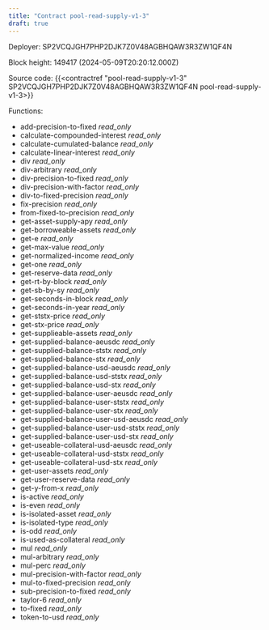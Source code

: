 ```yaml
---
title: "Contract pool-read-supply-v1-3"
draft: true
---
```

Deployer: SP2VCQJGH7PHP2DJK7Z0V48AGBHQAW3R3ZW1QF4N


 



Block height: 149417 (2024-05-09T20:20:12.000Z)

Source code: {{<contractref "pool-read-supply-v1-3" SP2VCQJGH7PHP2DJK7Z0V48AGBHQAW3R3ZW1QF4N pool-read-supply-v1-3>}}

Functions:

* add-precision-to-fixed _read_only_
* calculate-compounded-interest _read_only_
* calculate-cumulated-balance _read_only_
* calculate-linear-interest _read_only_
* div _read_only_
* div-arbitrary _read_only_
* div-precision-to-fixed _read_only_
* div-precision-with-factor _read_only_
* div-to-fixed-precision _read_only_
* fix-precision _read_only_
* from-fixed-to-precision _read_only_
* get-asset-supply-apy _read_only_
* get-borroweable-assets _read_only_
* get-e _read_only_
* get-max-value _read_only_
* get-normalized-income _read_only_
* get-one _read_only_
* get-reserve-data _read_only_
* get-rt-by-block _read_only_
* get-sb-by-sy _read_only_
* get-seconds-in-block _read_only_
* get-seconds-in-year _read_only_
* get-ststx-price _read_only_
* get-stx-price _read_only_
* get-supplieable-assets _read_only_
* get-supplied-balance-aeusdc _read_only_
* get-supplied-balance-ststx _read_only_
* get-supplied-balance-stx _read_only_
* get-supplied-balance-usd-aeusdc _read_only_
* get-supplied-balance-usd-ststx _read_only_
* get-supplied-balance-usd-stx _read_only_
* get-supplied-balance-user-aeusdc _read_only_
* get-supplied-balance-user-ststx _read_only_
* get-supplied-balance-user-stx _read_only_
* get-supplied-balance-user-usd-aeusdc _read_only_
* get-supplied-balance-user-usd-ststx _read_only_
* get-supplied-balance-user-usd-stx _read_only_
* get-useable-collateral-usd-aeusdc _read_only_
* get-useable-collateral-usd-ststx _read_only_
* get-useable-collateral-usd-stx _read_only_
* get-user-assets _read_only_
* get-user-reserve-data _read_only_
* get-y-from-x _read_only_
* is-active _read_only_
* is-even _read_only_
* is-isolated-asset _read_only_
* is-isolated-type _read_only_
* is-odd _read_only_
* is-used-as-collateral _read_only_
* mul _read_only_
* mul-arbitrary _read_only_
* mul-perc _read_only_
* mul-precision-with-factor _read_only_
* mul-to-fixed-precision _read_only_
* sub-precision-to-fixed _read_only_
* taylor-6 _read_only_
* to-fixed _read_only_
* token-to-usd _read_only_
